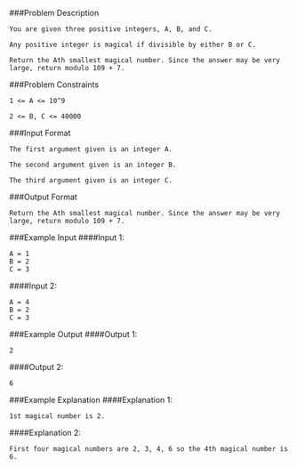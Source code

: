 ###Problem Description
```
You are given three positive integers, A, B, and C.

Any positive integer is magical if divisible by either B or C.

Return the Ath smallest magical number. Since the answer may be very large, return modulo 109 + 7.
```


###Problem Constraints
```
1 <= A <= 10^9

2 <= B, C <= 40000
```


###Input Format
```
The first argument given is an integer A.

The second argument given is an integer B.

The third argument given is an integer C.
```


###Output Format
```
Return the Ath smallest magical number. Since the answer may be very large, return modulo 109 + 7.
```


###Example Input
####Input 1:

```
A = 1
B = 2
C = 3
```
####Input 2:

```
A = 4
B = 2
C = 3
```

###Example Output
####Output 1:

```
2
```
####Output 2:

```
6
```


###Example Explanation
####Explanation 1:

```
1st magical number is 2.
```
####Explanation 2:

```
First four magical numbers are 2, 3, 4, 6 so the 4th magical number is 6.
```